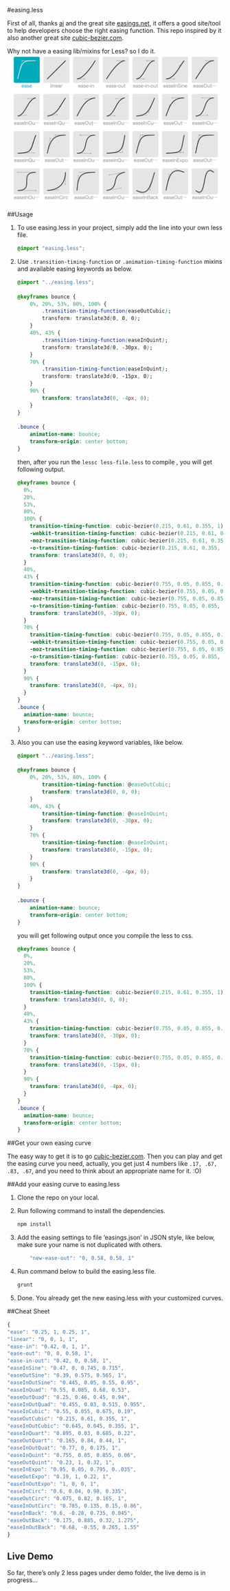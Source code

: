#easing.less

First of all, thanks [ai](https://github.com/ai/) and the great site [easings.net](http://easings.net), it offers a good site/tool to help developers choose the right easing function. This repo inspired by it also another great site [cubic-bezier.com](http://cubic-bezier.com).

Why not have a easing lib/mixins for Less? so I do it.
![Get all the easings in LESS by easing.less](easing.less.png)

##Usage
1.  To use easing.less in your project, simply add the line into your own less file.

    ```css
    @import "easing.less";
    ```
2.  Use `.transition-timing-function` or `.animation-timing-function` mixins and available easing keywords as below.

    ```css
    @import "../easing.less";
    
    @keyframes bounce {
        0%, 20%, 53%, 80%, 100% {
            .transition-timing-function(easeOutCubic);
            transform: translate3d(0, 0, 0);
        }
        40%, 43% {
            .transition-timing-function(easeInQuint);
            transform: translate3d(0, -30px, 0);
        }
        70% {
            .transition-timing-function(easeInQuint);
            transform: translate3d(0, -15px, 0);
        }
        90% {
            transform: translate3d(0, -4px, 0);
        }
    }
    
    .bounce {
        animation-name: bounce;
        transform-origin: center bottom;
    }
    ```

    then, after you run the `lessc less-file.less` to compile , you will get following output.

    ```css
    @keyframes bounce {
      0%,
      20%,
      53%,
      80%,
      100% {
        transition-timing-function: cubic-bezier(0.215, 0.61, 0.355, 1);
        -webkit-transition-timing-function: cubic-bezier(0.215, 0.61, 0.355, 1);
        -moz-transition-timing-function: cubic-bezier(0.215, 0.61, 0.355, 1);
        -o-transition-timing-funtion: cubic-bezier(0.215, 0.61, 0.355, 1);
        transform: translate3d(0, 0, 0);
      }
      40%,
      43% {
        transition-timing-function: cubic-bezier(0.755, 0.05, 0.855, 0.06);
        -webkit-transition-timing-function: cubic-bezier(0.755, 0.05, 0.855, 0.06);
        -moz-transition-timing-function: cubic-bezier(0.755, 0.05, 0.855, 0.06);
        -o-transition-timing-funtion: cubic-bezier(0.755, 0.05, 0.855, 0.06);
        transform: translate3d(0, -30px, 0);
      }
      70% {
        transition-timing-function: cubic-bezier(0.755, 0.05, 0.855, 0.06);
        -webkit-transition-timing-function: cubic-bezier(0.755, 0.05, 0.855, 0.06);
        -moz-transition-timing-function: cubic-bezier(0.755, 0.05, 0.855, 0.06);
        -o-transition-timing-funtion: cubic-bezier(0.755, 0.05, 0.855, 0.06);
        transform: translate3d(0, -15px, 0);
      }
      90% {
        transform: translate3d(0, -4px, 0);
      }
    }
    .bounce {
      animation-name: bounce;
      transform-origin: center bottom;
    }
    ```
3.  Also you can use the easing keyword variables, like below.

    ```css
    @import "../easing.less";
    
    @keyframes bounce {
        0%, 20%, 53%, 80%, 100% {
            transition-timing-function: @easeOutCubic;
            transform: translate3d(0, 0, 0);
        }
        40%, 43% {
            transition-timing-function: @easeInQuint;
            transform: translate3d(0, -30px, 0);
        }
        70% {
            transition-timing-function: @easeInQuint;
            transform: translate3d(0, -15px, 0);
        }
        90% {
            transform: translate3d(0, -4px, 0);
        }
    }
    
    .bounce {
        animation-name: bounce;
        transform-origin: center bottom;
    }
    ```
    you will get following output once you compile the less to css.

    ```css
    @keyframes bounce {
      0%,
      20%,
      53%,
      80%,
      100% {
        transition-timing-function: cubic-bezier(0.215, 0.61, 0.355, 1);
        transform: translate3d(0, 0, 0);
      }
      40%,
      43% {
        transition-timing-function: cubic-bezier(0.755, 0.05, 0.855, 0.06);
        transform: translate3d(0, -30px, 0);
      }
      70% {
        transition-timing-function: cubic-bezier(0.755, 0.05, 0.855, 0.06);
        transform: translate3d(0, -15px, 0);
      }
      90% {
        transform: translate3d(0, -4px, 0);
      }
    }
    .bounce {
      animation-name: bounce;
      transform-origin: center bottom;
    }
    ```

##Get your own easing curve

The easy way to get it is to go [cubic-bezier.com](http://cubic-bezier.com). Then you can play and get the easing curve you need, actually, you get just 4 numbers like `.17, .67, .83, .67`, and you need to think about an appropriate name for it. :O)

##Add your easing curve to easing.less

1.  Clone the repo on your local.
2.  Run following command to install the dependencies.

    ```bash
    npm install
    ```

3.  Add the easing settings to file ‘easings.json’ in JSON style, like below, make sure your name is not duplicated with others.

    ```javascript
        "new-ease-out": "0, 0.58, 0.58, 1"
    ```

4.  Run command below to build the easing.less file.

    ```bash
    grunt
    ```

5.  Done. You already get the new easing.less with your customized curves.

##Cheat Sheet

```javascript
{
"ease": "0.25, 1, 0.25, 1",
"linear": "0, 0, 1, 1",
"ease-in": "0.42, 0, 1, 1",
"ease-out": "0, 0, 0.58, 1",
"ease-in-out": "0.42, 0, 0.58, 1",
"easeInSine": "0.47, 0, 0.745, 0.715",
"easeOutSine": "0.39, 0.575, 0.565, 1",
"easeInOutSine": "0.445, 0.05, 0.55, 0.95",
"easeInQuad": "0.55, 0.085, 0.68, 0.53",
"easeOutQuad": "0.25, 0.46, 0.45, 0.94",
"easeInOutQuad": "0.455, 0.03, 0.515, 0.955",
"easeInCubic": "0.55, 0.055, 0.675, 0.19",
"easeOutCubic": "0.215, 0.61, 0.355, 1",
"easeInOutCubic": "0.645, 0.045, 0.355, 1",
"easeInQuart": "0.895, 0.03, 0.685, 0.22",
"easeOutQuart": "0.165, 0.84, 0.44, 1",
"easeInOutQuat": "0.77, 0, 0.175, 1",
"easeInQuint": "0.755, 0.05, 0.855, 0.06",
"easeOutQuint": "0.23, 1, 0.32, 1",
"easeInExpo": "0.95, 0.05, 0.795, 0..035",
"easeOutExpo": "0.19, 1, 0.22, 1",
"easeInOutExpo": "1, 0, 0, 1",
"easeInCirc": "0.6, 0.04, 0.98, 0.335",
"easeOutCirc": "0.075, 0.82, 0.165, 1",
"easeInOutCirc": "0.785, 0.135, 0.15, 0.86",
"easeInBack": "0.6, -0.28, 0.735, 0.045",
"easeOutBack": "0.175, 0.885, 0.32, 1.275",
"easeInOutBack": "0.68, -0.55, 0.265, 1.55"
}
```

## Live Demo
So far, there’s only 2 less pages under demo folder, the live demo is in progress...

